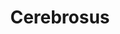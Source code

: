 ---
layout: page
title: Cerebrosus
description: An implementation of a Ruby on Rails-based state-restoring quiz app with multiple user roles and multiple type of questions.
img: /assets/img/projects/cerebrosus.webp
importance: 4
category: Software
github: https://github.com/obliviateandsurrender/Cerebrosus
url: https://github.com/obliviateandsurrender/Cerebrosus
redirect: https://github.com/obliviateandsurrender/Cerebrosus
---